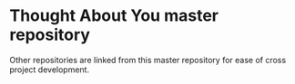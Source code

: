 # Thought About You master repository

Other repositories are linked from this master repository for ease of cross project development.

